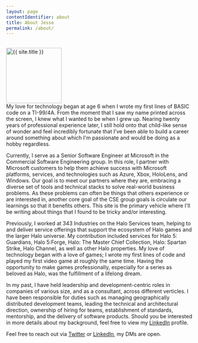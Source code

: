 ```yaml
---
layout: page
contentIdentifier: about
title: About Jesse
permalink: /about/
---
```

<div class="container-fluid about">
  <div class="top-border">&nbsp;</div>
  <div class="gravatar">
    <img src="{{ site.title_image }}" class="img-circle about-image" height="150" width="150" alt="{{ site.title }}" />
  </div>
  <div class="content" markdown="block">
My love for technology began at age 6 when I wrote my first lines of BASIC code on a TI-99/4A. From the moment that I saw my name printed across the screen, I knew what I wanted to be  when I grew up. Nearing twenty years of professional experience later, I still hold onto that child-like sense of wonder and feel incredibly fortunate that I've been able to build a  career around something about which I'm passionate and would be doing as a hobby regardless.  
 
Currently, I serve as a Senior Software Engineer at Microsoft in the Commercial Software Engineering group.  In this role, I partner with Microsoft customers to help them achieve success  with Microsoft platforms, services, and technologies such as Azure, Xbox, HoloLens, and Windows.  Our goal is to meet our partners where they are, embracing a diverse set of tools and  technical stacks to solve real-world business problems.  As these problems can often be things that others experience or are interested in, another core goal of the CSE group goals is  circulate our learnings so that it benefits others.  This site is the primary vehicle where I'll be writing about things that I found to be tricky and/or interesting.
 
Previously, I worked at 343 Industries on the Halo Services team, helping to and deliver service offerings that support the ecosystem of Halo games and the larger Halo universe.  My  contribution included services for Halo 5: Guardians, Halo 5:Forge, Halo: The Master Chief Collection, Halo: Spartan Strike, Halo Channel, as well as other Halo properties.  My love of  technology began with a love of games; I wrote my first lines of code and played my first video game at roughly the same time.  Having the opportunity to  make games professionally,  especially for a series as beloved as Halo, was the fulfillment of a lifelong dream.  
 
In my past, I have held leadership and development-centric roles in companies of various size, and as a consultant, across different verticles.   I have been responsible for duties such  as managing geographically distributed development teams, leading the technical and architectural direction, ownership of hiring for teams, establishment of standards, mentorship, and  the delivery of software products.  Should you be interested in more details about my background, feel free to view my [LinkedIn](https://www.linkedin.com/in/jessesquire) profile.
 
Feel free to reach out via [Twitter](https://www.twitter.com/Jesse_Squire) or [LinkedIn](https://www.linkedin.com/in/jessesquire), my DMs are open.
  </div>
</div>
